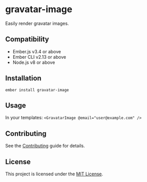 gravatar-image
==============================================================================

Easily render gravatar images.

Compatibility
------------------------------------------------------------------------------

* Ember.js v3.4 or above
* Ember CLI v2.13 or above
* Node.js v8 or above


Installation
------------------------------------------------------------------------------

```
ember install gravatar-image
```


Usage
------------------------------------------------------------------------------

In your templates: `<GravatarImage @email="user@example.com" />`


Contributing
------------------------------------------------------------------------------

See the [Contributing](CONTRIBUTING.md) guide for details.


License
------------------------------------------------------------------------------

This project is licensed under the [MIT License](LICENSE.md).
